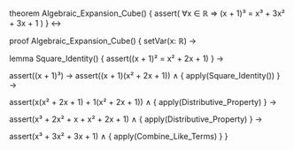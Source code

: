 theorem Algebraic_Expansion_Cube() {
  assert(
    ∀x ∈ ℝ ⇒ (x + 1)³ = x³ + 3x² + 3x + 1
  )
} ↔

proof Algebraic_Expansion_Cube() {
  setVar(x: ℝ) →
  
  lemma Square_Identity() {
    assert((x + 1)² = x² + 2x + 1)
  } →
  
  assert((x + 1)³) →
  assert((x + 1)(x² + 2x + 1)) ∧ {
    apply(Square_Identity())
  } →
  
  assert(x(x² + 2x + 1) + 1(x² + 2x + 1)) ∧ {
    apply(Distributive_Property)
  } →
  
  assert(x³ + 2x² + x + x² + 2x + 1) ∧ {
    apply(Distributive_Property)
  } →
  
  assert(x³ + 3x² + 3x + 1) ∧ {
    apply(Combine_Like_Terms)
  }
}
